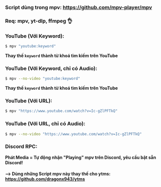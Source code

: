 ### Script dùng trong mpv: https://github.com/mpv-player/mpv

### Req: mpv, yt-dlp, ffmpeg 👌

### YouTube (Với Keyword):

```bash
$ mpv "youtube:keyword"
```

**Thay thế `keyword` thành từ khoá tìm kiếm trên YouTube**

### YouTube (Với Keyword, chỉ có Audio):

```bash
$ mpv --no-video "youtube:keyword"
```

**Thay thế `keyword` thành từ khoá tìm kiếm trên YouTube**

### YouTube (Với URL):

```bash
$ mpv "https://www.youtube.com/watch?v=Ic-gZlPFTkQ"
```

### YouTube (Với URL, chỉ có Audio):

```bash
$ mpv --no-video "https://www.youtube.com/watch?v=Ic-gZlPFTkQ"
```

### Discord RPC:

**Phát Media = Tự động nhận "Playing" mpv trên Discord, yêu cầu bật sẵn Discord!**

#### --> Dùng những Script mpv này thay thế cho ytms: https://github.com/dragonx943/ytms
